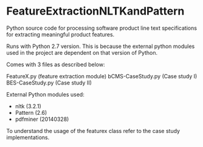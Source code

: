 # FeatureExtractionNLTKandPattern
Python source code for processing software product line text specifications for extracting meaningful product features.

Runs with Python 2.7 version. This is because the external python modules used in the project are dependent on that version of Python.

Comes with 3 files as described below:

FeatureX.py (feature extraction module)
bCMS-CaseStudy.py (Case study I)
BES-CaseStudy.py (Case study II)

External Python modules used:

- nltk (3.2.1)
- Pattern (2.6)
- pdfminer (20140328)

To understand the usage of the featurex class refer to the case study implementations.
